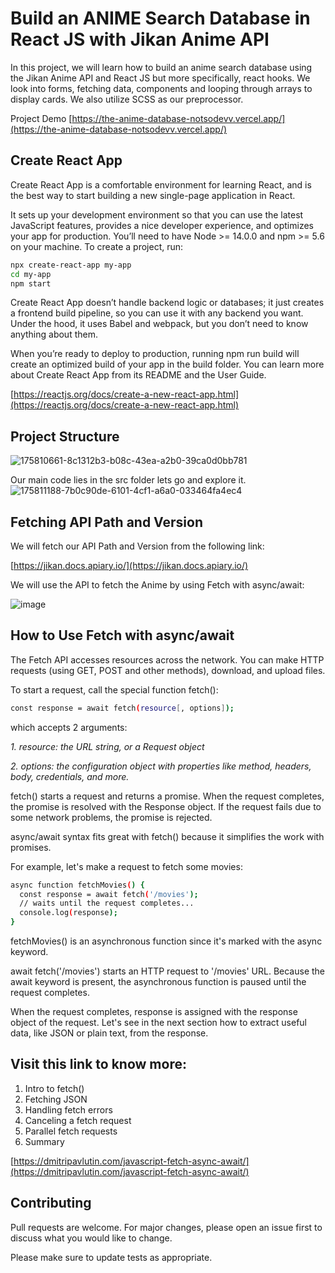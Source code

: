 # Build an ANIME Search Database in React JS with Jikan Anime API

In this project, we will learn how to build an anime search database using the Jikan Anime API and React JS but more specifically, react hooks. We look into forms, fetching data, components and looping through arrays to display cards. We also utilize SCSS as our preprocessor.

Project Demo
[https://the-anime-database-notsodevv.vercel.app/](https://the-anime-database-notsodevv.vercel.app/)

## Create React App

Create React App is a comfortable environment for learning React, and is the best way to start building a new single-page application in React.

It sets up your development environment so that you can use the latest JavaScript features, provides a nice developer experience, and optimizes your app for production. You’ll need to have Node >= 14.0.0 and npm >= 5.6 on your machine. To create a project, run:

```bash
npx create-react-app my-app
cd my-app
npm start
```
Create React App doesn’t handle backend logic or databases; it just creates a frontend build pipeline, so you can use it with any backend you want. Under the hood, it uses Babel and webpack, but you don’t need to know anything about them.

When you’re ready to deploy to production, running npm run build will create an optimized build of your app in the build folder. You can learn more about Create React App from its README and the User Guide.

[https://reactjs.org/docs/create-a-new-react-app.html](https://reactjs.org/docs/create-a-new-react-app.html)

## Project Structure
![175810661-8c1312b3-b08c-43ea-a2b0-39ca0d0bb781](https://user-images.githubusercontent.com/108209653/175812348-3e6f3e15-6759-49db-be8d-3361ea8c5c26.png)

Our main code lies in the src folder lets go and explore it.
![175811188-7b0c90de-6101-4cf1-a6a0-033464fa4ec4](https://user-images.githubusercontent.com/108209653/175812391-3ef8efbe-ec38-4565-987e-b079b693ea13.png)

## Fetching API Path and Version

We will fetch our API Path and Version from the following link:

[https://jikan.docs.apiary.io/](https://jikan.docs.apiary.io/)

We will use the API to fetch the Anime by using Fetch with async/await:

![image](https://user-images.githubusercontent.com/108209653/175811745-b437f5bc-1100-4fbd-8a2b-6898632ab0f0.png)


## How to Use Fetch with async/await

The Fetch API accesses resources across the network. You can make HTTP requests (using GET, POST and other methods), download, and upload files.

To start a request, call the special function fetch():
```bash
const response = await fetch(resource[, options]);
```
which accepts 2 arguments:

*1. resource: the URL string, or a Request object*

*2. options: the configuration object with properties like method, headers, body, credentials, and more.*

fetch() starts a request and returns a promise. When the request completes, the promise is resolved with the Response object. If the request fails due to some network problems, the promise is rejected.

async/await syntax fits great with fetch() because it simplifies the work with promises.

For example, let's make a request to fetch some movies:
```bash
async function fetchMovies() {
  const response = await fetch('/movies');
  // waits until the request completes...
  console.log(response);
}
```



fetchMovies() is an asynchronous function since it's marked with the async keyword.

await fetch('/movies') starts an HTTP request to '/movies' URL. Because the await keyword is present, the asynchronous function is paused until the request completes.

When the request completes, response is assigned with the response object of the request. Let's see in the next section how to extract useful data, like JSON or plain text, from the response.




## Visit this link to know more:
1. Intro to fetch()  
2. Fetching JSON
3. Handling fetch errors
4. Canceling a fetch request
5. Parallel fetch requests
6. Summary

[https://dmitripavlutin.com/javascript-fetch-async-await/](https://dmitripavlutin.com/javascript-fetch-async-await/)


## Contributing
Pull requests are welcome. For major changes, please open an issue first to discuss what you would like to change.

Please make sure to update tests as appropriate.

